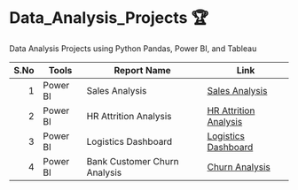 # Data_Analysis_Projects :trophy:
Data Analysis Projects using Python Pandas, Power BI, and Tableau<be>

| S.No | Tools     |           Report Name           |           Link              |
|-----:|-----------|---------------------------------|-----------------------------|
|     1| Power BI  | Sales Analysis                  | [Sales Analysis](https://app.powerbi.com/view?r=eyJrIjoiYTBlMDMyMjUtODdiMC00MjI1LWE1ZDctNmY1ZjA5ZDJkMTgxIiwidCI6IjQzODdmZWUwLWU2ZjItNDFlYi04YzViLTU2YWQzNmJhMWQ4ZCJ9) |
|     2| Power BI  | HR Attrition Analysis           | [HR Attrition Analysis](https://app.powerbi.com/view?r=eyJrIjoiNmVjOGIzMDgtMTBhMS00MDQ1LWIzODAtOWRkN2FiMzY5NzcwIiwidCI6IjQzODdmZWUwLWU2ZjItNDFlYi04YzViLTU2YWQzNmJhMWQ4ZCJ9) |
|     3| Power BI  | Logistics Dashboard             | [Logistics Dashboard](https://app.powerbi.com/view?r=eyJrIjoiOTYyMTJlZjQtZmE3Ni00M2FlLWI4ZWMtZTU4MzJjNzY4Y2ZjIiwidCI6IjQzODdmZWUwLWU2ZjItNDFlYi04YzViLTU2YWQzNmJhMWQ4ZCJ9) |
|     4| Power BI  | Bank Customer Churn Analysis    | [Churn Analysis](https://app.powerbi.com/view?r=eyJrIjoiYjllOTQ5NGYtZTJhMS00YmFkLWI1YmQtNjJiMjVkNmFhNGZlIiwidCI6IjQzODdmZWUwLWU2ZjItNDFlYi04YzViLTU2YWQzNmJhMWQ4ZCJ9) |
